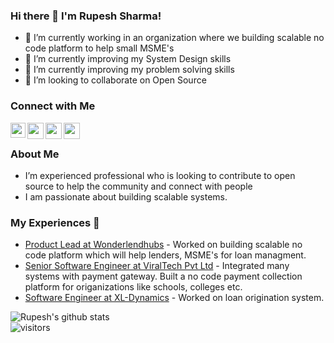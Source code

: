 ### Hi there 👋 I'm Rupesh Sharma!

<!--
**rupesh137/rupesh137** is a ✨ _special_ ✨ repository because its `README.md` (this file) appears on your GitHub profile.
-->

- 🔭 I’m currently working in an organization where we building scalable no code platform to help small MSME's
- 🌱 I’m currently improving my System Design skills
- 🌱 I’m currently improving my problem solving skills
- 👯 I’m looking to collaborate on Open Source

### Connect with Me

<a href="https://www.linkedin.com/in/rupeshsharma137/">
  <img align="left" width="24px" src="https://cdn.jsdelivr.net/npm/simple-icons@v3/icons/linkedin.svg"  />
</a>
<a href="https://twitter.com/rupesh1115">
  <img align="left" width="26px" src="https://cdn.jsdelivr.net/npm/simple-icons@v3/icons/twitter.svg" />
</a>
<a href="http://rupeshsharma137.wordpress.com">
  <img align="left" width="26px" src="https://cdn.jsdelivr.net/npm/simple-icons@3.13.0/icons/blogger.svg" />
</a>
<a href="https://resume.creddle.io/resume/1jr7ne3jh5t">
  <img align="left" width="26px" src="https://img.icons8.com/ios/50/000000/resume.png" />
</a>

<br />

### About Me
- I’m experienced professional who is looking to contribute to open source to help the community and connect with people </br>
- I am passionate about building scalable systems. </br>

### My Experiences 🙌
- [Product Lead at Wonderlendhubs](https://wonderlendhubs.com/) - Worked on building scalable no code platform which will help lenders, MSME's for loan managment.
- [Senior Software Engineer at ViralTech Pvt Ltd](https://www.viraltech.in/) -  Integrated many systems with payment gateway. Built a no code payment collection platform for origanizations like schools, colleges etc.
- [Software Engineer at XL-Dynamics](https://www.xldynamics.com/) - Worked on loan origination system.


![Rupesh's github stats](https://github-readme-stats.vercel.app/api?username=rupesh137&show_icons=true&hide_border=true)
<br />
![visitors](https://visitor-badge.laobi.icu/badge?page_id=rupesh137.rupesh137)
